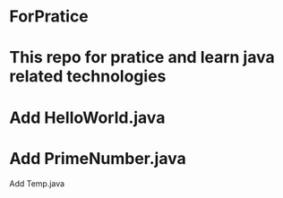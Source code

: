 # ForPratice
This repo for pratice and learn java related technologies
===================================
Add HelloWorld.java
===================================
Add PrimeNumber.java
===================================
Add Temp.java

